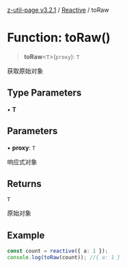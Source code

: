 [z-util-page v3.2.1](../../../index.md) / [Reactive](../index.md) / toRaw

# Function: toRaw()

> **toRaw**\<`T`\>(`proxy`): `T`

获取原始对象

## Type Parameters

• **T**

## Parameters

• **proxy**: `T`

响应式对象

## Returns

`T`

原始对象

## Example

```ts
const count = reactive({ a: 1 });
console.log(toRaw(count)); //{ a: 1 }
```
